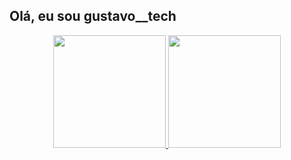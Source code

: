  ## Olá, eu sou gustavo__tech

<div align="center">
  <a href="https://github.com/gustavotech">
  <img height="180em" src="https://github-readme-stats.vercel.app/api?username=gustavotech&show_icons=true&theme=dark&include_all_commits=true&count_private=true"/>
  <img height="180em" src="https://github-readme-stats.vercel.app/api/top-langs/?username=gustavotech&layout=compact&langs_count=7&theme=dark"/>
</div>
